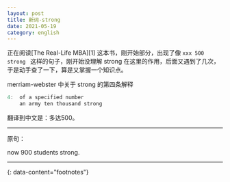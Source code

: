 ```yaml
---
layout: post
title: 新词-strong
date: 2021-05-19
category: english
---
```


正在阅读[The Real-Life MBA][1] 这本书，刚开始部分，出现了像 `xxx 500 strong ` 这样的句子，刚开始没理解 strong 在这里的作用，后面又遇到了几次，于是动手查了一下，算是又掌握一个知识点。  

merriam-webster 中关于 strong 的第四条解释 

```c
4:  of a specified number
	an army ten thousand strong
```

翻译到中文是：多达500。

***

原句：  

now 900 students strong.

---
{: data-content="footnotes"}

[^1]: [The Real-Life MBA](https://book.douban.com/subject/26390873/) .  
